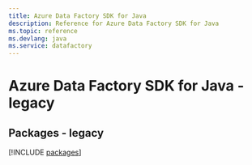 ```yaml
---
title: Azure Data Factory SDK for Java
description: Reference for Azure Data Factory SDK for Java
ms.topic: reference
ms.devlang: java
ms.service: datafactory
---
```

# Azure Data Factory SDK for Java - legacy
## Packages - legacy
[!INCLUDE [packages](data-factory-index.md)]

